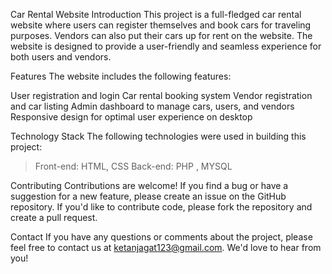 Car Rental Website
Introduction
This project is a full-fledged car rental website where users can register themselves and book cars for traveling purposes. Vendors can also put their cars up for rent on the website. The website is designed to provide a user-friendly and seamless experience for both users and vendors.

Features
The website includes the following features:

User registration and login
Car rental booking system
Vendor registration and car listing
Admin dashboard to manage cars, users, and vendors
Responsive design for optimal user experience on desktop

Technology Stack
The following technologies were used in building this project:
>Front-end: HTML, CSS
>Back-end: PHP , MYSQL

Contributing
Contributions are welcome! If you find a bug or have a suggestion for a new feature, please create an issue on the GitHub repository. If you'd like to contribute code, please fork the repository and create a pull request.

Contact
If you have any questions or comments about the project, please feel free to contact us at ketanjagat123@gmail.com. We'd love to hear from you!
